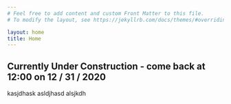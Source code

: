 ```yaml
---
# Feel free to add content and custom Front Matter to this file.
# To modify the layout, see https://jekyllrb.com/docs/themes/#overriding-theme-defaults

layout: home
title: Home
---
```


## Currently Under Construction - come back at 12:00 on 12 / 31 / 2020
kasjdhask
asldjhasd
alsjkdh

